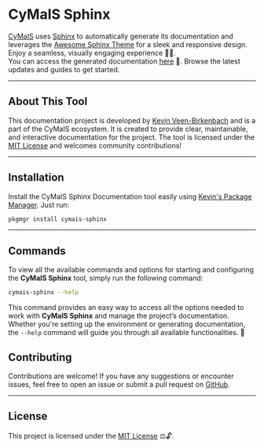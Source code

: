 # CyMaIS Sphinx

[CyMaIS](https://cymais.cloud/) uses [Sphinx](https://www.sphinx-doc.org/) to automatically generate its documentation and leverages the [Awesome Sphinx Theme](https://sphinxawesome.xyz/) for a sleek and responsive design. Enjoy a seamless, visually engaging experience 🚀✨.  
You can access the generated documentation [here](https://docs.cymais.cloud/) 🔗. Browse the latest updates and guides to get started.

---

## About This Tool

This documentation project is developed by [Kevin Veen-Birkenbach](https://www.veen.world/) and is a part of the CyMaIS ecosystem. It is created to provide clear, maintainable, and interactive documentation for the project. The tool is licensed under the [MIT License](https://opensource.org/licenses/MIT) and welcomes community contributions!

---

## Installation

Install the CyMaIS Sphinx Documentation tool easily using [Kevin's Package Manager](https://github.com/kevinveenbirkenbach/package-manager). Just run:

```bash
pkgmgr install cymais-sphinx
```

---

## Commands

To view all the available commands and options for starting and configuring the **CyMaIS Sphinx** tool, simply run the following command:

```bash
cymais-sphinx --help
```

This command provides an easy way to access all the options needed to work with **CyMaIS Sphinx** and manage the project’s documentation. Whether you're setting up the environment or generating documentation, the `--help` command will guide you through all available functionalities. 🚀

## Contributing

Contributions are welcome! If you have any suggestions or encounter issues, feel free to open an issue or submit a pull request on [GitHub](https://github.com/kevinveenbirkenbach/cymais-sphinx).

---

## License

This project is licensed under the [MIT License](https://opensource.org/licenses/MIT) ⚖️🔓.